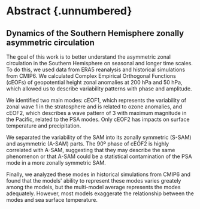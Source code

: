 # Abstract {.unnumbered}

## Dynamics of the Southern Hemisphere zonally asymmetric circulation

The goal of this work is to better understand the asymmetric zonal circulation in the Southern Hemisphere on seasonal and longer time scales.
To do this, we used data from ERA5 reanalysis and historical simulations from CMIP6.
We calculated Complex Empirical Orthogonal Functions (cEOFs) of geopotential height zonal anomalies at 200 hPa and 50 hPa, which allowed us to describe variability patterns with phase and amplitude.

We identified two main modes: cEOF1, which represents the variability of zonal wave 1 in the stratosphere and is related to ozone anomalies, and cEOF2, which describes a wave pattern of 3 with maximum magnitude in the Pacific, related to the PSA modes.
Only cEOF2 has impacts on surface temperature and precipitation.

We separated the variability of the SAM into its zonally symmetric (S-SAM) and asymmetric (A-SAM) parts.
The 90º phase of cEOF2 is highly correlated with A-SAM, suggesting that they may describe the same phenomenon or that A-SAM could be a statistical contamination of the PSA mode in a more zonally symmetric SAM.

Finally, we analyzed these modes in historical simulations from CMIP6 and found that the models' ability to represent these modes varies greately among the models, but the multi-model average represents the modes adequately.
However, most models exaggerate the relationship between the modes and sea surface temperature.
